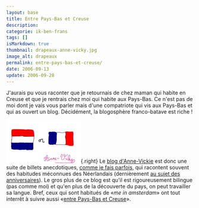 ```yaml
---
layout: base
title: Entre Pays-Bas et Creuse
description: 
categorie: ik-ben-frans
tags: []
isMarkdown: true
thumbnail: drapeaux-anne-vicky.jpg
image_alt: drapeaux
permalink: entre-pays-bas-et-creuse/
date: 2006-09-13
update: 2006-09-28
---
```




J'aurais pu vous raconter que je retournais de chez maman qui habite en Creuse et que je rentrais chez moi qui habite aux Pays-Bas. Ce n'est pas de moi dont je vais vous parler mais d'une compatriote qui vis aux Pays-Bas et qui as ouvert un blog. Décidément, la blogosphère franco-batave est riche !

![drapeaux](drapeaux-anne-vicky.jpg){.right}
Le [blog d'Anne-Vickie](http://annevickycarlier.blogspot.com/index.html) est donc une suite de billets anecdotiques, [comme je fais parfois](/Dagelijks), qui racontent souvent des habitudes méconnues des Néerlandais (dernièrement [au sujet des anniversaires](http://annevickycarlier.blogspot.com/2006/08/verjaardag-van-maxim-lanniversaire-de.html)). Le gros plus de ce blog est qu'il est rigoureusement bilingue (pas comme moi) et qu'en plus de la découverte du pays, on peut travailler sa langue. Bref, ceux qui sont habitués de «*me in amsterdam*» ont tout interrêt à suivre aussi «[entre Pays-Bas et Creuse](http://annevickycarlier.blogspot.com/index.html)».
